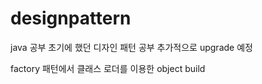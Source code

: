 # designpattern

java 공부 초기에 했던 디자인 패턴 공부 
추가적으로 upgrade 예정 

factory 패턴에서 클래스 로더를 이용한 object build 
